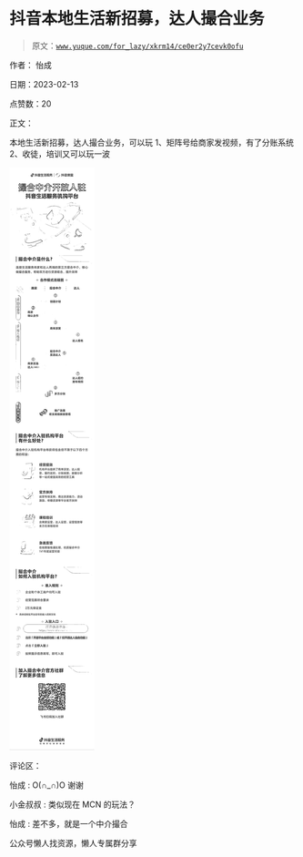 # 抖音本地生活新招募，达人撮合业务

> 原文：[`www.yuque.com/for_lazy/xkrm14/ce0er2y7cevk0ofu`](https://www.yuque.com/for_lazy/xkrm14/ce0er2y7cevk0ofu)

作者： 怡成

日期：2023-02-13

点赞数：20

正文：

本地生活新招募，达人撮合业务，可以玩 1、矩阵号给商家发视频，有了分账系统 2、收徒，培训又可以玩一波

![](img/23c9c9c41caf2491373ed242621c3e10.png)

评论区：

怡成 : O(∩_∩)O 谢谢

小金叔叔 : 类似现在 MCN 的玩法？

怡成 : 差不多，就是一个中介撮合

公众号懒人找资源，懒人专属群分享

